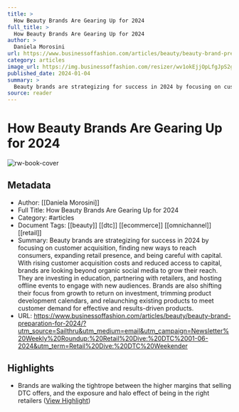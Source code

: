 ```yaml
---
title: >
  How Beauty Brands Are Gearing Up for 2024
full_title: >
  How Beauty Brands Are Gearing Up for 2024
author: >
  Daniela Morosini
url: https://www.businessoffashion.com/articles/beauty/beauty-brand-preparation-for-2024/?utm_source=Sailthru&utm_medium=email&utm_campaign=Newsletter%20Weekly%20Roundup:%20Retail%20Dive:%20DTC%2001-06-2024&utm_term=Retail%20Dive:%20DTC%20Weekender
category: articles
image_url: https://img.businessoffashion.com/resizer/wv1okEjjOpLfgJpS2gqnjJpwTck=/1200x630/filters:format(jpg):quality(70)/cloudfront-eu-central-1.images.arcpublishing.com/businessoffashion/Q3X53SRU6VGWHPFJSBYERAUNDA.jpg
published_date: 2024-01-04
summary: >
  Beauty brands are strategizing for success in 2024 by focusing on customer acquisition, finding new ways to reach consumers, expanding retail presence, and being careful with capital. With rising customer acquisition costs and reduced access to capital, brands are looking beyond organic social media to grow their reach. They are investing in education, partnering with retailers, and hosting offline events to engage with new audiences. Brands are also shifting their focus from growth to return on investment, trimming product development calendars, and relaunching existing products to meet customer demand for effective and results-driven products.
source: reader
---
```

# How Beauty Brands Are Gearing Up for 2024

![rw-book-cover](https://img.businessoffashion.com/resizer/wv1okEjjOpLfgJpS2gqnjJpwTck=/1200x630/filters:format(jpg):quality(70)/cloudfront-eu-central-1.images.arcpublishing.com/businessoffashion/Q3X53SRU6VGWHPFJSBYERAUNDA.jpg)

## Metadata
- Author: [[Daniela Morosini]]
- Full Title: How Beauty Brands Are Gearing Up for 2024
- Category: #articles
- Document Tags: [[beauty]] [[dtc]] [[ecommerce]] [[omnichannel]] [[retail]] 
- Summary: Beauty brands are strategizing for success in 2024 by focusing on customer acquisition, finding new ways to reach consumers, expanding retail presence, and being careful with capital. With rising customer acquisition costs and reduced access to capital, brands are looking beyond organic social media to grow their reach. They are investing in education, partnering with retailers, and hosting offline events to engage with new audiences. Brands are also shifting their focus from growth to return on investment, trimming product development calendars, and relaunching existing products to meet customer demand for effective and results-driven products.
- URL: https://www.businessoffashion.com/articles/beauty/beauty-brand-preparation-for-2024/?utm_source=Sailthru&utm_medium=email&utm_campaign=Newsletter%20Weekly%20Roundup:%20Retail%20Dive:%20DTC%2001-06-2024&utm_term=Retail%20Dive:%20DTC%20Weekender

## Highlights
- Brands are walking the tightrope between the higher margins that selling DTC offers, and the exposure and halo effect of being in the right retailers ([View Highlight](https://read.readwise.io/read/01hktya69041nqc2vfkkfcvkwd))


